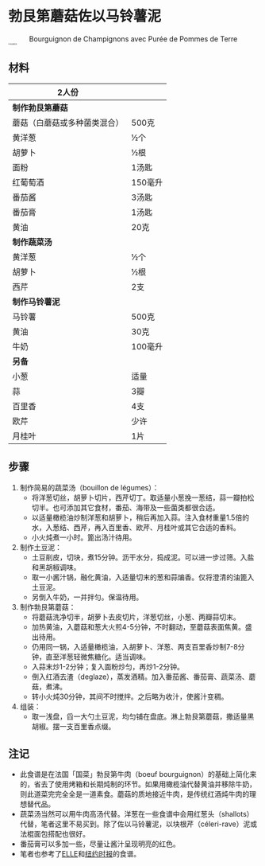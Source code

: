 # 勃艮第蘑菇佐以马铃薯泥

<center>Bourguignon de Champignons avec Purée de Pommes de Terre</center>

<img src="../Images/勃艮第蘑菇_220806.jpg" alt="勃艮第蘑菇" style="zoom: 20%;" />

## 材料

| 2人份                        |         |
| ---------------------------- | ------- |
| **制作勃艮第蘑菇**           |         |
| 蘑菇（白蘑菇或多种菌类混合） | 500克   |
| 黄洋葱                       | ½个     |
| 胡萝卜                       | ½根     |
| 面粉                         | 1汤匙   |
| 红葡萄酒                     | 150毫升 |
| 番茄酱                       | 3汤匙   |
| 番茄膏                       | 1汤匙   |
| 黄油                         | 20克    |
| **制作蔬菜汤**               |         |
| 黄洋葱                       | ½个     |
| 胡萝卜                       | ½根     |
| 西芹                         | 2支     |
| **制作马铃薯泥**             |         |
| 马铃薯                       | 500克   |
| 黄油                         | 30克    |
| 牛奶                         | 100毫升 |
| **另备**                     |         |
| 小葱                         | 适量    |
| 蒜                           | 3瓣     |
| 百里香                       | 4支     |
| 欧芹                         | 少许    |
| 月桂叶                       | 1片     |

## 步骤

1. 制作简易的蔬菜汤（bouillon de légumes）：
   - 将洋葱切丝，胡萝卜切片，西芹切丁。取适量小葱挽一葱结，蒜一瓣拍松切半。也可添加其它食材，番茄、海带及一些菌类都很合适。
   - 以适量橄榄油炒制洋葱和胡萝卜，稍后再加入蒜。注入食材重量1.5倍的水，入葱结、西芹，再入百里香、欧芹、月桂叶或其它合适的香料。
   - 小火炖煮一小时。篦出汤汁待用。
2. 制作土豆泥：
   - 土豆削皮，切块，煮15分钟。沥干水分，捣成泥。可以进一步过筛。入盐和黑胡椒调味。
   - 取一小酱汁锅，融化黄油，入适量切末的葱和蒜煸香。仅将澄清的油篦入土豆泥。
   - 另倒入牛奶，一并拌匀。保温待用。
3. 制作勃艮第蘑菇：
   - 将蘑菇洗净切半，胡萝卜去皮切片，洋葱切丝，小葱、两瓣蒜切末。
   - 加热黄油，入蘑菇和葱大火煎4-5分钟，不时翻动，至蘑菇表面焦黄。盛出待用。
   - 仍用同一锅，入适量橄榄油，入胡萝卜、洋葱、两支百里香炒制7-8分钟，直至洋葱轻微焦糖化。适当调味。
   - 入蒜末炒1-2分钟；复入面粉炒匀，再炒1-2分钟。
   - 倒入红酒去渣（deglaze），蒸发酒精。加入番茄酱、番茄膏、蔬菜汤、蘑菇，煮沸。
   - 转小火炖30分钟，其间不时搅拌。之后略为收汁，使酱汁变稠。
4. 组装：
   - 取一浅盘，舀一大勺土豆泥，均匀铺在盘底。淋上勃艮第蘑菇，撒适量黑胡椒。摆一支百里香点缀。

## 注记

- 此食谱是在法国「国菜」勃艮第牛肉（boeuf bourguignon）的基础上简化来的，省去了使用烤箱和长期炖制的环节。如果用橄榄油代替黄油并移除牛奶，则此道菜完完全全是一道素食。蘑菇的质地接近牛肉，是传统红酒炖牛肉的理想替代品。
- 蔬菜汤当然可以用牛肉高汤代替。洋葱在一些食谱中会用红葱头（shallots）代替，笔者这里不易买到。除了佐以马铃薯泥，以块根芹（céleri-rave）泥或法棍面包搭配也很好。
- 番茄膏可以多加一些，尽量让酱汁呈现明亮的红色。
- 笔者也参考了[ELLE](https://www.elle.fr/Elle-a-Table/Recettes-de-cuisine/Bourguignon-de-champignons-3977601)和[纽约时报](https://cooking.nytimes.com/recipes/1020738-mushroom-bourguignon)的食谱。